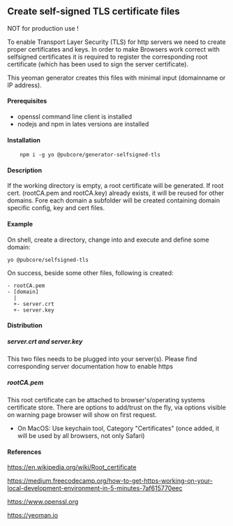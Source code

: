 ## Create self-signed TLS certificate files  

NOT for production use !

To enable Transport Layer Security (TLS) for http servers we need to create proper certificates and keys. In order to make Browsers work correct with selfsigned certificates it is required to register the corresponding root certificate (which has been used to sign the server certificate).

This yeoman generator creates this files with minimal input (domainname or IP address).

#### Prerequisites
* openssl command line client is installed
* nodejs and npm in lates versions are installed

#### Installation

		npm i -g yo @pubcore/generator-selfsigned-tls

#### Description
If the working directory is empty, a root certificate will be generated. If root cert. (rootCA.pem and rootCA.key) already exists, it will be reused for other domains. Fore each domain a subfolder will be created containing domain specific config, key and cert files.

#### Example
On shell, create a directory, change into and execute and define some domain:

	yo @pubcore/selfsigned-tls

On success, beside some other files, following is created:
	
	- rootCA.pem
	- [domain]
	  |
	  +- server.crt
	  +- server.key

#### Distribution

##### server.crt and server.key
This two files needs to be plugged into your server(s). Please find corresponding server documentation how to enable https

##### rootCA.pem
This root certificate can be attached to browser's/operating systems certificate store. There are options to add/trust on the fly, via options visible on warning page browser will show on first request.

* On MacOS: Use keychain tool, Category "Certificates" (once added, it will be used by all browsers, not only Safari)

#### References
https://en.wikipedia.org/wiki/Root_certificate

https://medium.freecodecamp.org/how-to-get-https-working-on-your-local-development-environment-in-5-minutes-7af615770eec

https://www.openssl.org

https://yeoman.io


